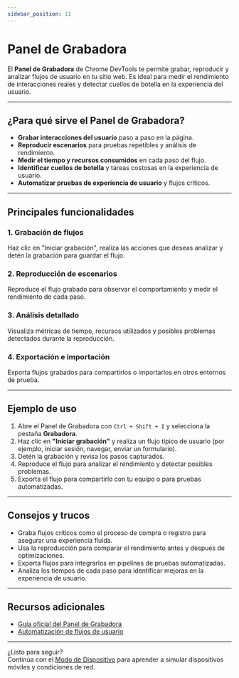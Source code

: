 ```yaml
---
sidebar_position: 11
---
```


# Panel de Grabadora

El **Panel de Grabadora** de Chrome DevTools te permite grabar, reproducir y analizar flujos de usuario en tu sitio web. Es ideal para medir el rendimiento de interacciones reales y detectar cuellos de botella en la experiencia del usuario.

---

## ¿Para qué sirve el Panel de Grabadora?

- **Grabar interacciones del usuario** paso a paso en la página.
- **Reproducir escenarios** para pruebas repetibles y análisis de rendimiento.
- **Medir el tiempo y recursos consumidos** en cada paso del flujo.
- **Identificar cuellos de botella** y tareas costosas en la experiencia de usuario.
- **Automatizar pruebas de experiencia de usuario** y flujos críticos.

---

## Principales funcionalidades

### 1. Grabación de flujos

Haz clic en "Iniciar grabación", realiza las acciones que deseas analizar y detén la grabación para guardar el flujo.

### 2. Reproducción de escenarios

Reproduce el flujo grabado para observar el comportamiento y medir el rendimiento de cada paso.

### 3. Análisis detallado

Visualiza métricas de tiempo, recursos utilizados y posibles problemas detectados durante la reproducción.

### 4. Exportación e importación

Exporta flujos grabados para compartirlos o importarlos en otros entornos de prueba.

---

## Ejemplo de uso

1. Abre el Panel de Grabadora con `Ctrl + Shift + I` y selecciona la pestaña **Grabadora**.
2. Haz clic en **"Iniciar grabación"** y realiza un flujo típico de usuario (por ejemplo, iniciar sesión, navegar, enviar un formulario).
3. Detén la grabación y revisa los pasos capturados.
4. Reproduce el flujo para analizar el rendimiento y detectar posibles problemas.
5. Exporta el flujo para compartirlo con tu equipo o para pruebas automatizadas.

---

## Consejos y trucos

- Graba flujos críticos como el proceso de compra o registro para asegurar una experiencia fluida.
- Usa la reproducción para comparar el rendimiento antes y después de optimizaciones.
- Exporta flujos para integrarlos en pipelines de pruebas automatizadas.
- Analiza los tiempos de cada paso para identificar mejoras en la experiencia de usuario.

---

## Recursos adicionales

- [Guía oficial del Panel de Grabadora](https://developer.chrome.com/docs/devtools/recorder/)
- [Automatización de flujos de usuario](https://web.dev/recorder/)

---

¿Listo para seguir?  
Continúa con el [Modo de Dispositivo](./device-mode.md) para aprender a simular dispositivos móviles y condiciones de red.
